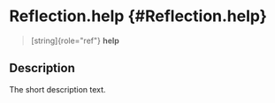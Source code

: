 Reflection.help {#Reflection.help}
===============

> [string]{role="ref"} **help**

Description
-----------

The short description text.
